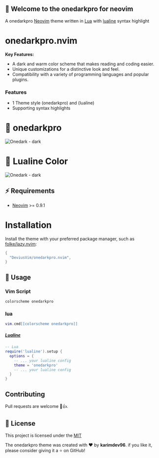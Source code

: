 <!-- <img width=500 alt="Onedark - dark" src="https://github.com/DeviusVim/onedarkpro.nvim/assets/62192487/043b87db-6a9a-4794-96a9-291634ca90ec">

-->
## 🥳 Welcome to the onedarkpro for neovim

A onedarkpro [Neovim](https://github.com/neovim/neovim) theme written in [Lua](https://www.lua.org) with [lualine](https://github.com/nvim-lualine/lualine.nvim) 
syntax highlight

# onedarkpro.nvim
<!--
**onedarkpro.nvim** is a color theme for the Neovim text editor that aims to enhance the visual experience and aesthetics compared to the popular theme **onedark.nvim**.

-->

**Key Features:**
- A dark and warm color scheme that makes reading and coding easier.
- Unique customizations for a distinctive look and feel.
- Compatibility with a variety of programming languages and popular plugins.

<!-- 
## Inspiration
This project draws inspiration from the well-known theme **onedark.nvim**, appreciating its attractive aesthetics and color scheme. While we are inspired by **onedark.nvim**, we do not directly copy its code. Instead, we have created a unique theme that is inspired by **onedark.nvim**, offering a fresh and enhanced perspective on the Neovim experience.
--->

### Features
- 1 Theme style (onedarkpro) and (lualine)
- Supporting syntax highlights
# 🤩 onedarkpro
<img alt="Onedark - dark" src="https://github.com/DeviusVim/onedarkpro.nvim/assets/62192487/73e88feb-f597-493d-bd13-15f5e151c13c">


# 🤩 Lualine Color
<img alt="Onedark - dark" src="https://github.com/DeviusVim/onedarkpro.nvim/assets/62192487/814ec216-3c96-41ce-bf8c-1542b737d03d">


##  ⚡️ Requirements

- [Neovim](https://github.com/neovim/neovim) >= 0.9.1

# Installation
Install the theme with your preferred package manager, such as
[folke/lazy.nvim](https://github.com/folke/lazy.nvim):

```lua
{
  "DeviusVim/onedarkpro.nvim",
}
```
## 🚀 Usage
### Vim Script
```vim
colorscheme onedarkpro
```
### lua
```lua
vim.cmd[[colorscheme onedarkpro]]
```

##### [Lualine](https://github.com/nvim-lualine/lualine.nvim)

```lua
-- Lua
require('lualine').setup {
  options = {
    -- ... your lualine config
    theme = 'onedarkpro'
    -- ... your lualine config
  }
}
```

## Contributing
Pull requests are welcome 🎉👍.

## 📝 License
This project is licensed under the [MIT](https://opensource.org/license/mit/)


The onedarkpro theme was created with ❤️ by **karimdev96**. if you like it, please consider giving it a ⭐️ on GitHub!
